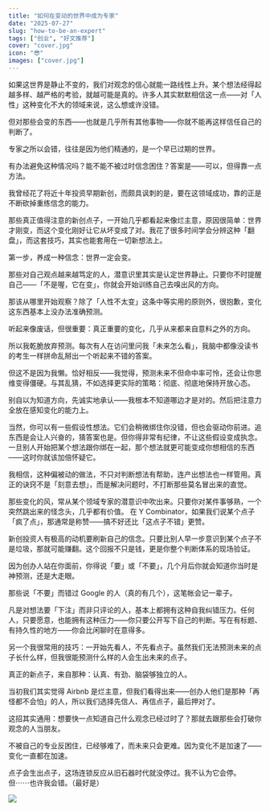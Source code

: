 ```yaml
---
title: "如何在变动的世界中成为专家"
date: "2025-07-27"
slug: "how-to-be-an-expert"
tags: ["创业", "好文推荐"]
cover: "cover.jpg"
icon: "😎"
images: ["cover.jpg"]
---
```

如果这世界是静止不变的，我们对观念的信心就能一路线性上升。某个想法经得起越多样、越严格的考验，就越可能是真的。许多人其实默默相信这一点——对「人性」这种变化不大的领域来说，这么想或许没错。



但对那些会变的东西——也就是几乎所有其他事物——你就不能再这样信任自己的判断了。



专家之所以会错，往往是因为他们精通的，是一个早已过期的世界。



有办法避免这种情况吗？能不能不被过时信念困住？答案是——可以，但得靠一点方法。



我曾经花了将近十年投资早期新创，而颇具讽刺的是，要在这领域成功，靠的正是不断砍掉重练信念的能力。



那些真正值得注意的新创点子，一开始几乎都看起来像烂主意，原因很简单：世界才刚变，而这个变化刚好让它从坏变成了对。我花了很多时间学会分辨这种「翻盘」，而这套技巧，其实也能套用在一切新想法上。



第一步，养成一种信念：世界一定会变。



那些对自己观点越来越笃定的人，潜意识里其实是认定世界静止。只要你不时提醒自己——「不是喔，它在变」，你就会开始训练自己去嗅出风的方向。



那该从哪里开始观察？除了「人性不太变」这条中等实用的原则外，很抱歉，变化这东西基本上没办法准确预测。



听起来像废话，但很重要：真正重要的变化，几乎从来都来自意料之外的方向。



所以我乾脆放弃预测。每次有人在访问里问我「未来怎么看」，我脑中都像没读书的考生一样拼命乱掰出一个听起来不错的答案。



但这不是因为我懒。恰好相反——我觉得，预测未来不但命中率可怜，还会让你思维变得僵硬。与其乱猜，不如选择更实际的策略：彻底、彻底地保持开放心态。



别自以为知道方向，先诚实地承认——我根本不知道哪边才是对的。然后把注意力全放在感知变化的能力上。



当然，你可以有一些假设性想法。它们会稍微绑住你没错，但也会驱动你前进。追东西是会让人兴奋的，猜答案也是。但你得非常有纪律，不让这些假设变成执念。
一旦别人开始把某个想法跟你绑在一起，那个想法就更可能变成你想相信的东西——这时你就该加倍怀疑它。



我相信，这种偏被动的做法，不只对判断想法有帮助，连产出想法也一样管用。真正的诀窍不是「刻意去想」，而是解决问题时，不打断那些莫名冒出来的直觉。



那些变化的风，常从某个领域专家的潜意识中吹出来。只要你对某件事够熟，一个突然跳出来的怪念头，几乎都有价值。
在 Y Combinator，如果我们说某个点子「疯了点」，那通常是称赞——搞不好还比「这点子不错」更赞。



新创投资人有极高的动机要刷新自己的信念。只要比别人早一步意识到某个点子不是垃圾，那就可能赚翻。这个回报不只是钱，更是你整个判断体系的现场验证。



因为创办人站在你面前，你得说「要」或「不要」，几个月后你就会知道你当时是神预测，还是大走眼。



那些说「不要」而错过 Google 的人（真的有几个），这笔帐会记一辈子。



凡是对想法要「下注」而非只评论的人，基本上都拥有这种自我纠错压力。任何人，只要愿意，也能拥有这种压力——你只要公开写下自己的判断。写在有标题、有持久性的地方——你会比闲聊时在意得多。



另一个我很常用的技巧：一开始先看人，不先看点子。虽然我们无法预测未来的点子长什么样，但我很能预测什么样的人会生出未来的点子。



真正的新点子，来自那种：认真、有劲、脑袋够独立的人。



当初我们其实觉得 Airbnb 是烂主意，但我们看得出来——创办人他们是那种「再怪都不会怕」的人，所以我们选择先信人、再信点子，最后押对了。



这招其实通用：想要快一点知道自己什么观念已经过时了？那就去跟那些会打破你观念的人当朋友。



不被自己的专业反困住，已经够难了，而未来只会更难。因为变化不是加速了——变化一直都在加速。



点子会生出点子，这场连锁反应从旧石器时代就没停过。我不认为它会停。
但⋯⋯也许我会错。（最好是）




![](https://prod-files-secure.s3.us-west-2.amazonaws.com/112d0858-5090-4d34-a606-b75eb8d65fd2/46476355-9cf3-4e99-9b7a-3531bc426380/1000202064.png?X-Amz-Algorithm=AWS4-HMAC-SHA256&X-Amz-Content-Sha256=UNSIGNED-PAYLOAD&X-Amz-Credential=ASIAZI2LB466QSPWBTW2%2F20251001%2Fus-west-2%2Fs3%2Faws4_request&X-Amz-Date=20251001T161638Z&X-Amz-Expires=3600&X-Amz-Security-Token=IQoJb3JpZ2luX2VjEH8aCXVzLXdlc3QtMiJHMEUCIA7rCG%2F44YuBRbZA8ZzHHSugztvDzGr93WqdPPKIyUUiAiEA7hr2wH9h2x9qUdFnzyluCw9RCJfdmH%2FZQOGmsWgc9IMq%2FwMIGBAAGgw2Mzc0MjMxODM4MDUiDP%2BO6MF4NYJ5JhsOzCrcA0VTvSs6HnNsm4Se4h4%2F%2BAE2vtb%2FEEVkEKHKHFMDJMyR3R9PfRHcu1RlU%2BwFlmG4Qxv11Ec5K6VzGa6V6HsBOL7LUOJgNzLgoOFLGDd8aGpxtXR11nkegXbOhkQfIJc9EHsGfeacbgRXQNon%2Fv9C2MocVvwBSVkIj8Z8LnlI%2Fjpdrobl6hzkb5a7jKpILzgCwqupwC9P48EKN5WDrSyIhB%2BcWymUoYVMkA36%2BuIDaMj%2BsBcZNaXXDAOYLJ8yS1wk4nr2rddhxNhhm5D2JRd9%2FH2e5BkwxlBHce79vhKlBUgNVIvQOkfewezDldsHOol%2Bv8Noz8aJXpz%2BExlPlKxfv%2BnZuSSoq1AcWRctxeLm0zHFPD43FX5fwp%2Fst2HLNdagE5So7I4ebzKdd8Ik2qajINizQ4p74V3RTPIIGR3%2BM67vwf3wKuBkPWDnZ%2BWQzNl6p9%2BtbxY2GvRnfntmlqZPSP8VczQSY2nVxK1ZA0DB1KwRuREASB%2Fy1m9rEJwxuvPJWoihNAVHP2iHIRrr8YZbaz4bw3qsjimy3iSnq6tNwVhqzqBBFoF2tM7i4F8RkfKuIUI9wBgY5lFeqaVpqCPNW%2BlboxAETl3N8PTYs9ukrjml5PmXp29MUblGTWCvMMeG9cYGOqUBPb%2B1yR9h0dPu7Diq6borJNb723Ow99qNwfgcz2rDp9dRWrKT6NrEaHhSMyM1R91CO67gqDlme3nZI5d%2BtMvCnJG9ofEhZFTJAuXIAIgC19MuFUaZbywRZ%2BWdcdruDTunjKR20LS8em5nOTgs8%2BSxelnz5%2B2kisCPTkdbL1%2BCEFTywyvrYRME77pftDPwXEJ%2Fi4Pd2OhngnAQpR%2FuMoyC8vJmteU9&X-Amz-Signature=958fedf36c3c5976f74e1a1bd3449576e5931d36e55c0eeccad340e0b9bb4f7c&X-Amz-SignedHeaders=host&x-amz-checksum-mode=ENABLED&x-id=GetObject)

